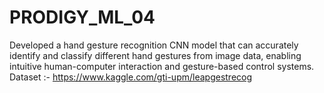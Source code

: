 # PRODIGY_ML_04
Developed a hand gesture recognition CNN model that can accurately identify and classify different hand gestures from image data, enabling intuitive human-computer interaction and gesture-based control systems.
Dataset :- https://www.kaggle.com/gti-upm/leapgestrecog
